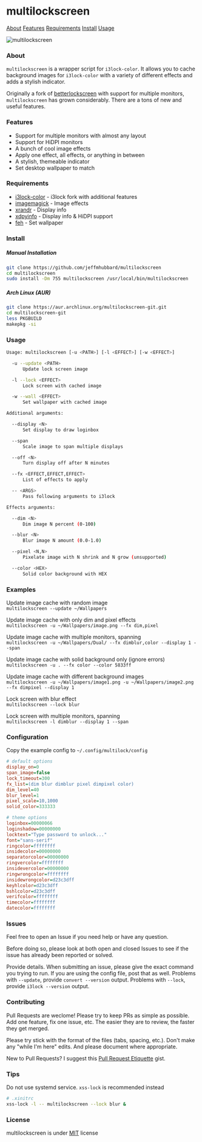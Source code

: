 ﻿# multilockscreen
  
[About](#about) [Features](#features) [Requirements](#requirements) [Install](#install) [Usage](#usage)
  
![multilockscreen](https://camo.githubusercontent.com/bd90f582f8fea8467dc59b8b9c5f154aa1dff00f/68747470733a2f2f692e696d6775722e636f6d2f4a5a6139644c432e706e67)
  
### About
`multilockscreen` is a wrapper script for `i3lock-color`. It allows you to cache background images for `i3lock-color` with a variety of different effects and adds a stylish indicator.
  
Originally a fork of [betterlockscreen](https://github.com/pavanjadhaw/betterlockscreen) with support for multiple monitors, `multilockscreen` has grown considerably. There are a tons of new and useful features.
  
### Features
- Support for multiple monitors with almost any layout
- Support for HiDPI monitors
- A bunch of cool image effects
- Apply one effect, all effects, or anything in between
- A stylish, themeable indicator
- Set desktop wallpaper to match
  
### Requirements
- [i3lock-color](https://github.com/PandorasFox/i3lock-color) - i3lock fork with additional features  
- [imagemagick](https://www.imagemagick.org/) - Image effects  
- [xrandr](https://www.x.org/) - Display info  
- [xdpyinfo](https://www.x.org/) - Display info & HiDPI support
- [feh](https://feh.finalrewind.org/) - Set wallpaper  
  
### Install
##### Manual Installation
```bash
git clone https://github.com/jeffmhubbard/multilockscreen
cd multilockscreen
sudo install -Dm 755 multilockscreen /usr/local/bin/multilockscreen
```
##### Arch Linux (AUR)
```bash
git clone https://aur.archlinux.org/multilockscreen-git.git
cd multilockscreen-git
less PKGBUILD
makepkg -si
```
  
### Usage
```bash
Usage: multilockscreen [-u <PATH>] [-l <EFFECT>] [-w <EFFECT>]

  -u --update <PATH>
      Update lock screen image

  -l --lock <EFFECT>
      Lock screen with cached image

  -w --wall <EFFECT>
      Set wallpaper with cached image

Additional arguments:

  --display <N>
      Set display to draw loginbox

  --span
      Scale image to span multiple displays

  --off <N>
      Turn display off after N minutes

  --fx <EFFECT,EFFECT,EFFECT>
      List of effects to apply

  -- <ARGS>
      Pass following arguments to i3lock

Effects arguments:

  --dim <N>
      Dim image N percent (0-100)

  --blur <N>
      Blur image N amount (0.0-1.0)

  --pixel <N,N>
      Pixelate image with N shrink and N grow (unsupported)

  --color <HEX>
      Solid color background with HEX
```
  
### Examples
Update image cache with random image  
`multilockscreen --update ~/Wallpapers`  

Update image cache with only dim and pixel effects  
`multilockscreen -u ~/Wallpapers/image.png --fx dim,pixel`  

Update image cache with multiple monitors, spanning  
`multilockscreen -u ~/Wallpapers/Dual/ --fx dimblur,color --display 1 --span`  

Update image cache with solid background only (ignore errors)  
`multilockscreen -u . --fx color --color 5833ff`  

Update image cache with different background images  
`multilockscreen -u ~/Wallpapers/image1.png -u ~/Wallpapers/image2.png --fx dimpixel --display 1`  

Lock screen with blur effect  
`multilockscreen --lock blur`  

Lock screen with multiple monitors, spanning  
`multilockscreen -l dimblur --display 1 --span`  
  
### Configuration
Copy the example config to `~/.config/multilock/config`  
```ini
# default options
display_on=0
span_image=false
lock_timeout=300
fx_list=(dim blur dimblur pixel dimpixel color)
dim_level=40
blur_level=1
pixel_scale=10,1000
solid_color=333333

# theme options
loginbox=00000066
loginshadow=00000000
locktext="Type password to unlock..."
font="sans-serif"
ringcolor=ffffffff
insidecolor=00000000
separatorcolor=00000000
ringvercolor=ffffffff
insidevercolor=00000000
ringwrongcolor=ffffffff
insidewrongcolor=d23c3dff
keyhlcolor=d23c3dff
bshlcolor=d23c3dff
verifcolor=ffffffff
timecolor=ffffffff
datecolor=ffffffff
```
  
### Issues
Feel free to open an Issue if you need help or have any question.

Before doing so, please look at both open and closed Issues to see if the issue has already been reported or solved.

Provide details. When submitting an issue, please give the exact command you trying to run. If you are using the config file, post that as well. Problems with `--update`, provide `convert --version` output. Problems with `--lock`, provide `i3lock --version` output.
  
### Contributing
Pull Requests are weclome! Please try to keep PRs as simple as possible. Add one feature, fix one issue, etc. The easier they are to review, the faster they get merged.

Please try stick with the format of the files (tabs, spacing, etc.). Don't make any "while I'm here" edits. And please document where appropriate.

New to Pull Requests? I suggest this [Pull Request Etiquette](https://gist.github.com/mikepea/863f63d6e37281e329f8) gist.
  
### Tips
Do not use systemd service. `xss-lock` is recommended instead  
```bash
# .xinitrc
xss-lock -l -- multilockscreen --lock blur &
```
  
### License
multilockscreen is under [MIT](https://github.com/jeffmhubbard/multilockscreen/blob/multi-monitor/LICENSE) license

